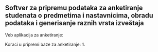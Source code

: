 
## Softver za pripremu podataka za anketiranje studenata o predmetima i nastavnicima, obradu podataka i generisanje raznih vrsta izveštaja

Veb aplikacija za anketiranje:  



Koraci u pripremi baze za anketiranje:
1. 

